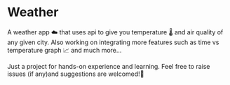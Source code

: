 # Weather
A weather app ☁️ that uses api to give you temperature 🌡️ and air quality of any given city. Also working on integrating more features such as time vs temperature graph 📈 and much more... 

Just a project for hands-on experience and learning. Feel free to raise issues (if any)and suggestions are welcomed!🙏